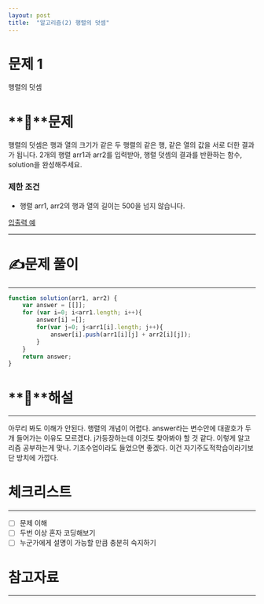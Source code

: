 ```yaml
---
layout: post
title:  "알고리즘(2) 행렬의 덧셈"
---
```



# 문제 1

행렬의 덧셈

# **📖**문제

행렬의 덧셈은 행과 열의 크기가 같은 두 행렬의 같은 행, 같은 열의 값을 서로 더한 결과가 됩니다. 2개의 행렬 arr1과 arr2를 입력받아, 행렬 덧셈의 결과를 반환하는 함수, solution을 완성해주세요.

### 제한 조건

- 행렬 arr1, arr2의 행과 열의 길이는 500을 넘지 않습니다.

[입출력 예](https://www.notion.so/8d2443ba752940098eaf9cc3dc3de55e)

---

# **✍️**문제 풀이

---

```jsx
function solution(arr1, arr2) {
    var answer = [[]];
    for (var i=0; i<arr1.length; i++){
        answer[i] =[];
        for(var j=0; j<arr1[i].length; j++){
            answer[i].push(arr1[i][j] + arr2[i][j]);
        }
    }
    return answer;
}
```

# **🔑**해설

---

아무리 봐도 이해가 안된다. 행렬의 개념이 어렵다. answer라는 변수안에 대괄호가 두개 들어가는 이유도 모르겠다. j가등장하는데 이것도 찾아봐야 할 것 같다. 이렇게 알고리즘 공부하는게 맞나. 기초수업이라도 들었으면 좋겠다. 이건 자기주도적학습이라기보단 방치에 가깝다.

# 체크리스트

---

- [ ]  문제 이해
- [ ]  두번 이상 혼자 코딩해보기
- [ ]  누군가에게 설명이 가능할 만큼 충분히 숙지하기

# 참고자료

---
